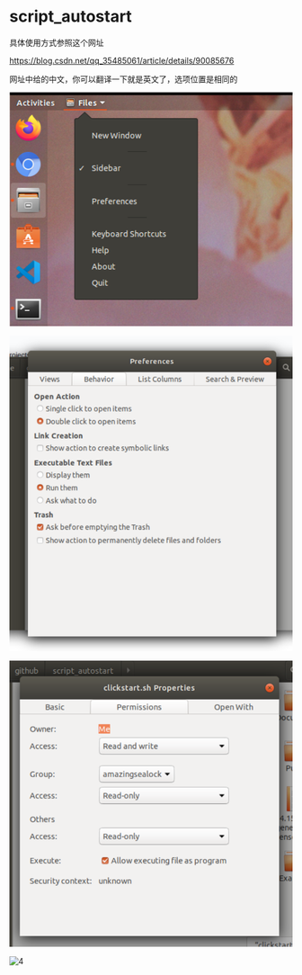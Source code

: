 # script_autostart

具体使用方式参照这个网址

https://blog.csdn.net/qq_35485061/article/details/90085676

网址中给的中文，你可以翻译一下就是英文了，选项位置是相同的

![1](https://github.com/NEUACTION-cv-team/script_autostart/blob/clickstart/1.png)

![2](https://github.com/NEUACTION-cv-team/script_autostart/blob/clickstart/2.png)

![3](https://github.com/NEUACTION-cv-team/script_autostart/blob/clickstart/3.png)

![4](https://github.com/NEUACTION-cv-team/script_autostart/blob/clickstart/4.png)

